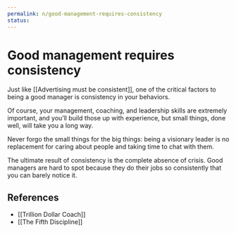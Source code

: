 ```yaml
---
permalink: n/good-management-requires-consistency
status: 
---
```

# Good management requires consistency

Just like [[Advertising must be consistent]], one of the critical factors to being a good manager is consistency in your behaviors.

Of course, your management, coaching, and leadership skills are extremely important, and you’ll build those up with experience, but small things, done well, will take you a long way.

Never forgo the small things for the big things: being a visionary leader is no replacement for caring about people and taking time to chat with them.

The ultimate result of consistency is the complete absence of crisis. Good managers are hard to spot because they do their jobs so consistently that you can barely notice it.

## References

- [[Trillion Dollar Coach]]
- [[The Fifth Discipline]]
